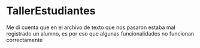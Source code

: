 # TallerEstudiantes

Me di cuenta que en el archivo de texto que nos pasaron estaba mal registrado un alumno, es por eso que algunas funcionalidades no funcionan correctamente
